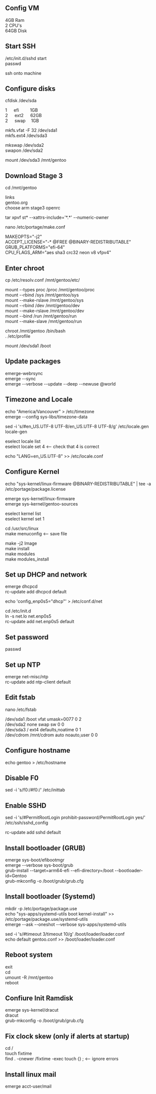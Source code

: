 ## Config VM

4GB Ram  
2 CPU's  
64GB Disk  

## Start SSH 

/etc/init.d/sshd start      
passwd

ssh onto machine    

## Configure disks

cfdisk /dev/sda

1 &emsp; efi  &emsp; &emsp;1GB  
2 &emsp; ext2 &emsp; 62GB  
2 &emsp; swap &emsp;1GB

mkfs.vfat -F 32 /dev/sda1         
mkfs.ext4 /dev/sda3

mkswap /dev/sda2      
swapon /dev/sda2

mount /dev/sda3 /mnt/gentoo

## Download Stage 3

cd /mnt/gentoo

links    
gentoo.org     
choose arm stage3 openrc     

tar xpvf st\* --xattrs-include='\*.\*' --numeric-owner

nano /etc/portage/make.conf    

MAKEOPTS="-j2"  
ACCEPT_LICENSE="-* @FREE @BINARY-REDISTRIBUTABLE"  
GRUB_PLATFORMS="efi-64"  
CPU_FLAGS_ARM="aes sha3 crc32 neon v8 vfpv4"  


## Enter chroot

cp /etc/resolv.conf /mnt/gentoo/etc/

mount --types proc /proc /mnt/gentoo/proc  
mount --rbind /sys /mnt/gentoo/sys  
mount --make-rslave /mnt/gentoo/sys  
mount --rbind /dev /mnt/gentoo/dev  
mount --make-rslave /mnt/gentoo/dev  
mount --bind /run /mnt/gentoo/run  
mount --make-slave /mnt/gentoo/run  

chroot /mnt/gentoo /bin/bash  
. /etc/profile

mount /dev/sda1 /boot

## Update packages

emerge-webrsync  
emerge --sync  
emerge --verbose --update --deep --newuse @world  

## Timezone and Locale

echo "America/Vancouver" > /etc/timezone  
emerge --config sys-libs/timezone-data

sed -i 's/#en_US.UTF-8 UTF-8/en_US.UTF-8 UTF-8/g' /etc/locale.gen  
locale-gen

eselect locale list  
eselect locale set 4  <-- check that 4 is correct

echo "LANG=en_US.UTF-8" >> /etc/locale.conf

## Configure Kernel

echo "sys-kernel/linux-firmware @BINARY-REDISTRIBUTABLE" | tee -a /etc/portage/package.license

emerge sys-kernel/linux-firmware  
emerge sys-kernel/gentoo-sources

eselect kernel list  
eselect kernel set 1

cd /usr/src/linux  
make menuconfig <-- save file

make -j2 Image  
make install  
make modules  
make modules_install

## Set up DHCP and network

emerge dhcpcd  
rc-update add dhcpcd default

echo 'config_enp0s5="dhcp"' > /etc/conf.d/net  

cd /etc/init.d  
ln -s net.lo net.enp0s5  
rc-update add net.enp0s5 default

## Set password

passwd

## Set up NTP 

emerge net-misc/ntp  
rc-update add ntp-client default

## Edit fstab

nano /etc/fstab

/dev/sda1   /boot        vfat    umask=0077     0 2  
/dev/sda2   none         swap    sw                   0 0  
/dev/sda3   /            ext4    defaults,noatime              0 1  
/dev/cdrom  /mnt/cdrom   auto    noauto,user          0 0  

## Configure hostname 

echo gentoo > /etc/hostname

## Disable F0

sed -i 's/f0:/#f0:/' /etc/inittab  

## Enable SSHD

sed -i 's/#PermitRootLogin prohibit-password/PermitRootLogin yes/' /etc/ssh/sshd_config   

rc-update add sshd default

## Install bootloader (GRUB)

emerge sys-boot/efibootmgr  
emerge --verbose sys-boot/grub  
grub-install --target=arm64-efi --efi-directory=/boot --bootloader-id=Gentoo  
grub-mkconfig -o /boot/grub/grub.cfg  

## Install bootloader (Systemd)  

mkdir -p /etc/portage/package.use   
echo "sys-apps/systemd-utils boot kernel-install" >> /etc/portage/package.use/systemd-utils   
emerge --ask --oneshot --verbose sys-apps/systemd-utils   

sed -i 's/#timeout 3/timeout 10/g' /boot/loader/loader.conf  
echo default gentoo.conf >> /boot/loader/loader.conf  

## Reboot system

exit  
cd  
umount -R /mnt/gentoo  
reboot  

## Confiure Init Ramdisk

emerge sys-kernel/dracut  
dracut  
grub-mkconfig -o /boot/grub/grub.cfg

## Fix clock skew (only if alerts at startup)
cd /  
touch fixtime  
find . -cnewer /fixtime -exec touch {} \;   <-- ignore errors

## Install linux mail

emerge acct-user/mail
